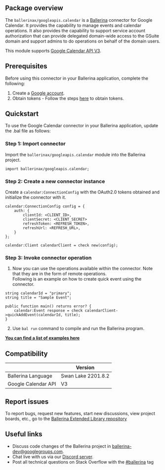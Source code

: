 ## Package overview
The `ballerinax/googleapis.calendar` is a [Ballerina](https://ballerina.io/) connector for Google Calendar. It provides the capability to manage events and calendar operations. It also provides the capability to support service account authorization that can provide delegated domain-wide access to the GSuite domain and support admins to do operations on behalf of the domain users.

This module supports [Google Calendar API V3](https://developers.google.com/calendar/api).

## Prerequisites
Before using this connector in your Ballerina application, complete the following:
1. Create a [Google account](https://accounts.google.com/signup/v2/webcreateaccount?utm_source=ga-ob-search&utm_medium=google-account&flowName=GlifWebSignIn&flowEntry=SignUp).
2. Obtain tokens - Follow the steps [here](https://developers.google.com/identity/protocols/oauth2) to obtain tokens.

## Quickstart
To use the Google Calendar connector in your Ballerina application, update the .bal file as follows:

### Step 1: Import connector
Import the `ballerinax/googleapis.calendar` module into the Ballerina project.
```ballerina
import ballerinax/googleapis.calendar;
```

### Step 2: Create a new connector instance
Create a `calendar:ConnectionConfig` with the OAuth2.0 tokens obtained and initialize the connector with it.

```ballerina
calendar:ConnectionConfig config = {
    auth: {
        clientId: <CLIENT_ID>,
        clientSecret: <CLIENT_SECRET>
        refreshToken: <REFRESH_TOKEN>,
        refreshUrl: <REFRESH_URL>,
    }
};

calendar:Client calendarClient = check new(config);
```

### Step 3: Invoke connector operation
1. Now you can use the operations available within the connector. Note that they are in the form of remote operations.  
Following is an example on how to create quick event using the connector.

```ballerina
string calendarId = "primary";
string title = "Sample Event";

public function main() returns error? {
    calendar:Event response = check calendarClient->quickAddEvent(calendarId, title);
}
``` 
2. Use `bal run` command to compile and run the Ballerina program.

**[You can find a list of examples here](https://github.com/ballerina-platform/module-ballerinax-googleapis.calendar/tree/master/examples)**

## Compatibility
|                     | Version            |
|---------------------|--------------------|
| Ballerina Language  | Swan Lake 2201.8.2 |
| Google Calendar API | V3                 |

## Report issues
To report bugs, request new features, start new discussions, view project boards, etc., go to the [Ballerina Extended Library repository](https://github.com/ballerina-platform/ballerina-extended-library)

## Useful links
- Discuss code changes of the Ballerina project in [ballerina-dev@googlegroups.com](mailto:ballerina-dev@googlegroups.com).
- Chat live with us via our [Discord server](https://discord.gg/ballerinalang).
- Post all technical questions on Stack Overflow with the [#ballerina](https://stackoverflow.com/questions/tagged/ballerina) tag
